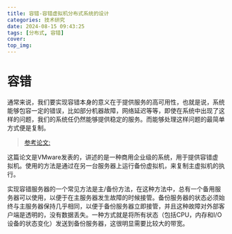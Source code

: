 ```yaml
---
title: 容错-容错虚拟机分布式系统的设计
categories: 技术研究
date: 2024-08-15 09:43:25
tags: [分布式, 容错]
cover:
top_img:
---
```


# 容错

通常来说，我们要实现容错本身的意义在于提供服务的高可用性，也就是说，系统能够包容一定的错误，比如部分机器故障，网络延迟等等，即使在系统中出现了这样的问题，我们的系统任仍然能够提供稳定的服务。而能够处理这样问题的最简单方式便是复制。

> [参考论文:](https://pdos.csail.mit.edu/6.824/papers/vm-ft.pdf)

这篇论文是VMware发表的，讲述的是一种商用企业级的系统，用于提供容错虚 拟机。使用的方法是通过在另一台服务器上运行备份虚拟机，来复制主虚拟机的执行。

实现容错服务器的一个常见方法是主/备份方法，在这种方法中，总有一个备用服务器可以使用，以便于在主服务器发生故障的时候接管。备份服务器的状态必须始终与主服务器保持几乎相同，以便于备份服务器立即接管，并且这种故障对外部客户端是透明的，没有数据丢失。一种方式就是将所有状态（包括CPU，内存和I/O设备的状态变化）发送到备份服务器，这很明显需要比较大的带宽。

                              